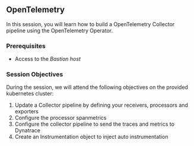 ## OpenTelemetry

In this session, you will learn how to build a OpenTelemetry Collector pipeline using the OpenTelemetry Operator.

### Prerequisites

- Access to the _Bastion host_

### Session Objectives

During the session, we will attend the following objectives on the provided kubernetes cluster:

1. Update a Collector pipeline by defining your receivers, processors and exporters
1. Configure the processor spanmetrics
1. Configure the collector pipeline to send the traces and metrics to Dynatrace
1. Create an Instrumentation object to inject auto instrumentation
